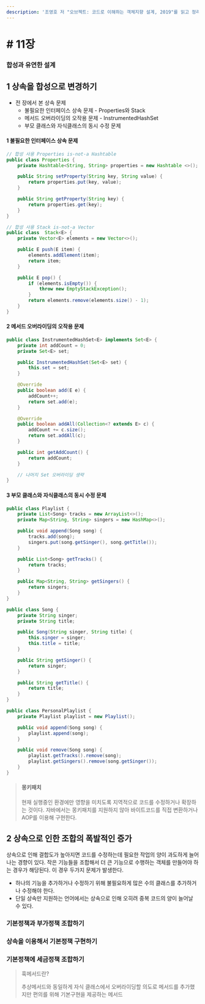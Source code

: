 ```yaml
---
description: '조영호 저 "오브젝트: 코드로 이해하는 객체지향 설계, 2019"를 읽고 정리한 내용입니다.'
---
```


# \# 11장



### 합성과 유연한 설계

## 1 상속을 합성으로 변경하기

* 전 장에서 본 상속 문제
  * 불필요한 인터페이스 상속 문제  - Properties와 Stack
  * 메서드 오버라이딩의 오작용 문제 - InstrumentedHashSet
  * 부모 클래스와 자식클래스의 동시 수정 문제 

#### 1 불필요한 인터페이스 상속 문제

```java
// 합성 사용 Properties is-not-a Hashtable
public class Properties {
    private Hashtable<String, String> properties = new Hashtable <>();

    public String setProperty(String key, String value) {
        return properties.put(key, value);
    }

    public String getProperty(String key) {
        return properties.get(key);
    }
}

// 합성 사용 Stack is-not-a Vector
public class  Stack<E> {
    private Vector<E> elements = new Vector<>();

    public E push(E item) {
        elements.addElement(item);
        return item;
    }

    public E pop() {
        if (elements.isEmpty()) {
            throw new EmptyStackException();
        }
        return elements.remove(elements.size() - 1);
    }
}
```

#### 2 메서드 오버라이딩의 오작용 문제

```java
public class InstrumentedHashSet<E> implements Set<E> {
    private int addCount = 0;
    private Set<E> set;

    public InstrumentedHashSet(Set<E> set) {
        this.set = set;
    }

    @Override
    public boolean add(E e) {
        addCount++;
        return set.add(e);
    }

    @Override
    public boolean addAll(Collection<? extends E> c) {
        addCount += c.size();
        return set.addAll(c);
    }

    public int getAddCount() {
        return addCount;
    }

    // 나머지 Set 오버라이딩 생략
}
```

#### 3 부모 클래스와 자식클래스의 동시 수정 문제

```java
public class Playlist {
    private List<Song> tracks = new ArrayList<>();
    private Map<String, String> singers = new HashMap<>();

    public void append(Song song) {
        tracks.add(song);
        singers.put(song.getSinger(), song.getTitle());
    }

    public List<Song> getTracks() {
        return tracks;
    }

    public Map<String, String> getSingers() {
        return singers;
    }
}

public class Song {
    private String singer;
    private String title;

    public Song(String singer, String title) {
        this.singer = singer;
        this.title = title;
    }

    public String getSinger() {
        return singer;
    }

    public String getTitle() {
        return title;
    }
}

public class PersonalPlaylist {
    private Playlist playlist = new Playlist();

    public void append(Song song) {
        playlist.append(song);
    }

    public void remove(Song song) {
        playlist.getTracks().remove(song);
        playlist.getSingers().remove(song.getSinger());
    }
}
```

> #### 몽키패치
>
> 현재 실행중인 환경에만 영향을 미치도록 지역적으로 코드를 수정하거나 확장하는 것이다. 자바에서는 몽키패치를 지원하지 않아 바이트코드를 직접 변환하거나 AOP를 이용해 구현한다.

## 2 상속으로 인한 조합의 폭발적인 증가

상속으로 인해 결합도가 높아지면 코드를 수정하는데 필요한 작업의 양이 과도하게 늘어나는 경향이 있다. 작은 기능들을 조합해서 더 큰 기능으로 수행하는 객체를 만들어야 하는 경우가 해당된다. 이 경우 두가지 문제가 발생한다.

* 하나의 기능을 추가하거나 수정하기 위해 불필요하게 많은 수의 클래스를 추가하거나 수정해야 한다.
* 단일 상속만 지원하는 언어에서는 상속으로 인해 오히려 중복 코드의 양이 늘어날 수 있다.

### 기본정책과 부가정책 조합하기





### 상속을 이용해서 기본정책 구현하기

### 기본정책에 세금정책 조합하기

> 훅메서드란?
>
> 추상메서드와 동일하게 자식 클래스에서 오버라이딩할 의도로 메서드를 추가했지만 편의를 위해 기본구현을 제공하는 메서드

